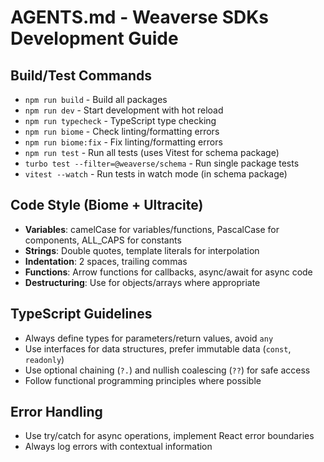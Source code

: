 # AGENTS.md - Weaverse SDKs Development Guide

## Build/Test Commands
- `npm run build` - Build all packages
- `npm run dev` - Start development with hot reload 
- `npm run typecheck` - TypeScript type checking
- `npm run biome` - Check linting/formatting errors
- `npm run biome:fix` - Fix linting/formatting errors
- `npm run test` - Run all tests (uses Vitest for schema package)
- `turbo test --filter=@weaverse/schema` - Run single package tests
- `vitest --watch` - Run tests in watch mode (in schema package)

## Code Style (Biome + Ultracite)
- **Variables**: camelCase for variables/functions, PascalCase for components, ALL_CAPS for constants
- **Strings**: Double quotes, template literals for interpolation  
- **Indentation**: 2 spaces, trailing commas
- **Functions**: Arrow functions for callbacks, async/await for async code
- **Destructuring**: Use for objects/arrays where appropriate

## TypeScript Guidelines  
- Always define types for parameters/return values, avoid `any`
- Use interfaces for data structures, prefer immutable data (`const`, `readonly`)
- Use optional chaining (`?.`) and nullish coalescing (`??`) for safe access
- Follow functional programming principles where possible

## Error Handling
- Use try/catch for async operations, implement React error boundaries
- Always log errors with contextual information